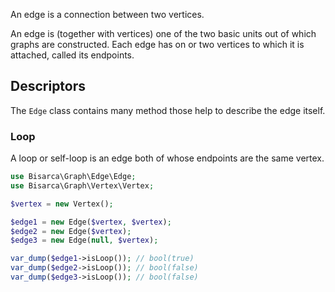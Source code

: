 An edge is a connection between two vertices.

An edge is (together with vertices) one of the two basic units out of which
graphs are constructed. Each edge has on or two vertices to
which it is attached, called its endpoints.


## Descriptors

The `Edge` class contains many method those help to describe the edge itself.


### Loop

A loop or self-loop is an edge both of whose endpoints are the same vertex.

```php
use Bisarca\Graph\Edge\Edge;
use Bisarca\Graph\Vertex\Vertex;

$vertex = new Vertex();

$edge1 = new Edge($vertex, $vertex);
$edge2 = new Edge($vertex);
$edge3 = new Edge(null, $vertex);

var_dump($edge1->isLoop()); // bool(true)
var_dump($edge2->isLoop()); // bool(false)
var_dump($edge3->isLoop()); // bool(false)
```

